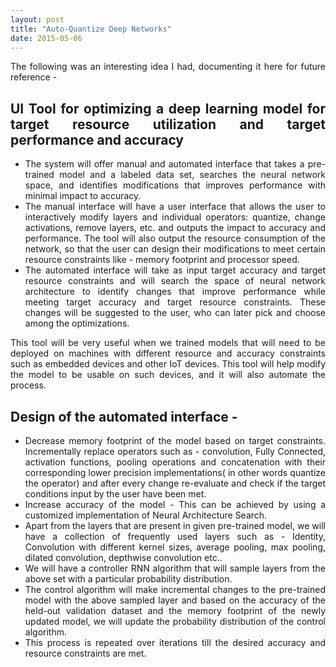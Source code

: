```yaml
---
layout: post
title: "Auto-Quantize Deep Networks"
date: 2015-05-06
---
```


<style>body {text-align: justify}</style>

The following was an interesting idea I had, documenting it here for future reference - 

## UI Tool for optimizing a deep learning model for target resource utilization and target performance and accuracy

- The system will offer manual and automated interface that takes a pre-trained model and a labeled data set, searches the neural network space, and identifies modifications that improves performance with minimal impact to accuracy.
- The manual interface will have a user interface that allows the user to interactively modify layers and individual operators: quantize, change activations, remove layers, etc. and outputs the impact to accuracy and performance. The tool will also output the resource consumption of the network, so that the user can design their modifications to meet certain resource constraints like - memory footprint and processor speed.
- The automated interface will take as input target accuracy and target resource constraints and will search the space of neural network architecture to identify changes that improve performance while meeting target accuracy and target resource constraints. These changes will be suggested to the user, who can later pick and choose among the optimizations.

This tool will be very useful when we trained models that will need to be deployed on machines with different resource and accuracy constraints such as embedded devices and other IoT devices. This tool will help modify the model to be usable on such devices, and it will also automate the process.

## Design of the automated interface -

- Decrease memory footprint of the model based on target constraints. Incrementally replace operators such as - convolution, Fully Connected, activation functions, pooling operations and concatenation with their corresponding lower precision implementations( in other words quantize the operator) and after every change re-evaluate and check if the target conditions input by the user have been met.
- Increase accuracy of the model - This can be achieved by using a customized implementation of Neural Architecture Search. 
- Apart from the layers that are present in given pre-trained model, we will have a collection of frequently used layers such as - Identity, Convolution with different kernel sizes, average pooling, max pooling, dilated convolution, depthwise convolution etc.. 
- We will have a controller RNN algorithm that will sample layers from the above set with a particular probability distribution.
- The control algorithm will make incremental changes to the pre-trained model with the above sampled layer and based on the accuracy of the held-out validation dataset and the memory footprint of the newly updated model, we will update the probability distribution of the control algorithm.
- This process is repeated over iterations till the desired accuracy and resource constraints are met.